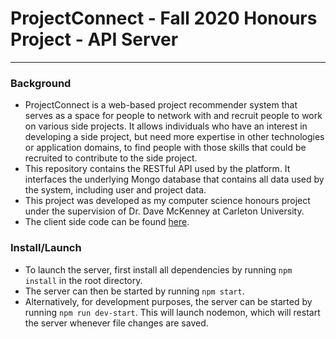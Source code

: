 # ProjectConnect - Fall 2020 Honours Project - API Server
---

### Background

* ProjectConnect is a web-based project recommender system that serves as a space for people to network with and recruit people to work on various side projects. It allows individuals who have an interest in developing a side project, but need more expertise in other technologies or application domains, to find people with those skills that could be recruited to contribute to the side project.
* This repository contains the RESTful API used by the platform. It interfaces the underlying Mongo database that contains all data used by the system, including user and project data.
* This project was developed as my computer science honours project under the supervision of Dr. Dave McKenney at Carleton University.
* The client side code can be found [here](https://github.com/alexbisaillion/project-connect-client).

### Install/Launch

* To launch the server, first install all dependencies by running `npm install` in the root directory.
* The server can then be started by running `npm start`.
* Alternatively, for development purposes, the server can be started by running `npm run dev-start`. This will launch nodemon, which will restart the server whenever file changes are saved.
